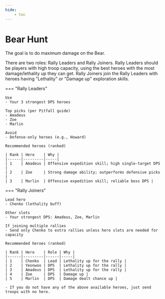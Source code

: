 ```yaml
---
hide:
    - toc
---
```


# Bear Hunt

The goal is to do maximum damage on the Bear.

There are two roles: Rally Leaders and Rally Joiners. Rally Leaders should be players with high troop capacity, using the best heroes with the most damage/lethality up they can get. Rally Joiners join the Rally Leaders with heroes having "Lethality" or "Damage up" exploration skills.

=== "Rally Leaders"

    Use
    - Your 3 strongest DPS heroes

    Top picks (per Pitfall guide)
    - Amadeus
    - Zoe
    - Marlin

    Avoid
    - Defense‑only heroes (e.g., Howard)

    Recommended heroes (ranked)
    
    | Rank | Hero    | Why |
    |------|---------|-----|
    | 1    | Amadeus | Offensive expedition skill; high single‑target DPS |
    | 2    | Zoe     | Strong damage ability; outperforms defensive picks |
    | 3    | Marlin  | Offensive expedition skill; reliable boss DPS |

=== "Rally Joiners"

    Lead hero
    - Chenko (lethality buff)

    Other slots
    - Your strongest DPS: Amadeus, Zoe, Marlin

    If joining multiple rallies
    - Send only Chenko to extra rallies unless hero slots are needed for capacity

    Recommended heroes (ranked)
    
    | Rank | Hero    | Role | Why |
    |------|---------|------|-----|
    | 1    | Chenko  | Lead | Lethality up for the rally |
    | 2    | Yeonwoo | DPS  | Lethality up for the rally |
    | 3    | Amadeus | DPS  | Lethality up for the rally |
    | 4    | Zoe     | DPS  | Damage up |
    | 5    | Marlin  | DPS  | Damage dealt chance up |

    - If you do not have any of the above available heroes, just send troops with no hero.